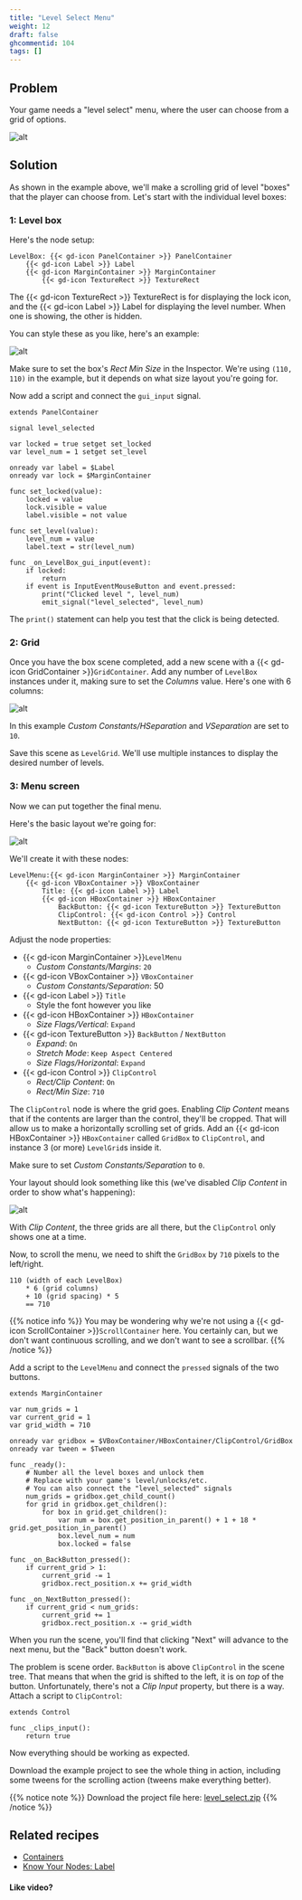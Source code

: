 ```yaml
---
title: "Level Select Menu"
weight: 12
draft: false
ghcommentid: 104
tags: []
---
```


## Problem

Your game needs a "level select" menu, where the user can choose from a grid of options.

![alt](/3.x/img/level_select_03.gif)


## Solution

As shown in the example above, we'll make a scrolling grid of level "boxes" that the player can choose from. Let's start with the individual level boxes:

### 1: Level box

Here's the node setup:

```
LevelBox: {{< gd-icon PanelContainer >}} PanelContainer
    {{< gd-icon Label >}} Label
    {{< gd-icon MarginContainer >}} MarginContainer
        {{< gd-icon TextureRect >}} TextureRect
```

The {{< gd-icon TextureRect >}} TextureRect is for displaying the lock icon, and the {{< gd-icon Label >}} Label for displaying the level number. When one is showing, the other is hidden.

You can style these as you like, here's an example:

![alt](/3.x/img/level_select_01.gif)

Make sure to set the box's *Rect Min Size* in the Inspector. We're using `(110, 110)` in the example, but it depends on what size layout you're going for.

Now add a script and connect the `gui_input` signal.

```gdscript
extends PanelContainer

signal level_selected

var locked = true setget set_locked
var level_num = 1 setget set_level

onready var label = $Label
onready var lock = $MarginContainer

func set_locked(value):
    locked = value
    lock.visible = value
    label.visible = not value

func set_level(value):
    level_num = value
    label.text = str(level_num)

func _on_LevelBox_gui_input(event):
    if locked:
        return
    if event is InputEventMouseButton and event.pressed:
        print("Clicked level ", level_num)
        emit_signal("level_selected", level_num)
```

The `print()` statement can help you test that the click is being detected.

### 2: Grid

Once you have the box scene completed, add a new scene with a {{< gd-icon GridContainer >}}`GridContainer`. Add any number of `LevelBox` instances under it, making sure to set the *Columns* value. Here's one with 6 columns:

![alt](/3.x/img/level_select_02.png)

In this example *Custom Constants/HSeparation* and *VSeparation* are set to `10`.

Save this scene as `LevelGrid`. We'll use multiple instances to display the desired number of levels.

### 3: Menu screen

Now we can put together the final menu.

Here's the basic layout we're going for:

![alt](/3.x/img/level_select_04.png)

We'll create it with these nodes:

```
LevelMenu:{{< gd-icon MarginContainer >}} MarginContainer
    {{< gd-icon VBoxContainer >}} VBoxContainer
        Title: {{< gd-icon Label >}} Label
        {{< gd-icon HBoxContainer >}} HBoxContainer
            BackButton: {{< gd-icon TextureButton >}} TextureButton
            ClipControl: {{< gd-icon Control >}} Control
            NextButton: {{< gd-icon TextureButton >}} TextureButton
```

Adjust the node properties:

* {{< gd-icon MarginContainer >}}`LevelMenu`
    * *Custom Constants/Margins*: `20`
* {{< gd-icon VBoxContainer >}} `VBoxContainer`
    * *Custom Constants/Separation*: 50
* {{< gd-icon Label >}} `Title`
    * Style the font however you like
* {{< gd-icon HBoxContainer >}} `HBoxContainer`
    * *Size Flags/Vertical*: `Expand`
* {{< gd-icon TextureButton >}} `BackButton` / `NextButton`
    * *Expand*: `On`
    * *Stretch Mode*: `Keep Aspect Centered`
    * *Size Flags/Horizontal*: `Expand`
* {{< gd-icon Control >}} `ClipControl`
    * *Rect/Clip Content*: `On`
    * *Rect/Min Size*: `710`

The `ClipControl` node is where the grid goes. Enabling *Clip Content* means that if the contents are larger than the control, they'll be cropped. That will allow us to make a horizontally scrolling set of grids. Add an {{< gd-icon HBoxContainer >}} `HBoxContainer` called `GridBox` to `ClipControl`, and instance 3 (or more) `LevelGrid`s inside it.

Make sure to set *Custom Constants/Separation* to `0`.

Your layout should look something like this (we've disabled *Clip Content* in order to show what's happening):

![alt](/3.x/img/level_select_05.png)

With *Clip Content*, the three grids are all there, but the `ClipControl` only shows one at a time.

Now, to scroll the menu, we need to shift the `GridBox` by `710` pixels to the left/right.

```
110 (width of each LevelBox)
    * 6 (grid columns)
    + 10 (grid spacing) * 5
    == 710
```

{{% notice info %}}
You may be wondering why we're not using a {{< gd-icon ScrollContainer >}}`ScrollContainer` here. You certainly can, but we don't want continuous scrolling, and we don't want to see a scrollbar.
{{% /notice %}}

Add a script to the `LevelMenu` and connect the `pressed` signals of the two buttons.

```gdscript
extends MarginContainer

var num_grids = 1
var current_grid = 1
var grid_width = 710

onready var gridbox = $VBoxContainer/HBoxContainer/ClipControl/GridBox
onready var tween = $Tween

func _ready():
    # Number all the level boxes and unlock them
    # Replace with your game's level/unlocks/etc.
	# You can also connect the "level_selected" signals
    num_grids = gridbox.get_child_count()
    for grid in gridbox.get_children():
        for box in grid.get_children():
            var num = box.get_position_in_parent() + 1 + 18 * grid.get_position_in_parent()
            box.level_num = num
            box.locked = false

func _on_BackButton_pressed():
    if current_grid > 1:
        current_grid -= 1
        gridbox.rect_position.x += grid_width

func _on_NextButton_pressed():
    if current_grid < num_grids:
        current_grid += 1
        gridbox.rect_position.x -= grid_width
```

When you run the scene, you'll find that clicking "Next" will advance to the next menu, but the "Back" button doesn't work.

The problem is scene order. `BackButton` is above `ClipControl` in the scene tree. That means that when the grid is shifted to the left, it is on *top* of the button. Unfortunately, there's not a *Clip Input* property, but there is a way. Attach a script to `ClipControl`:

```gdscript
extends Control

func _clips_input():
	return true
```

Now everything should be working as expected.

Download the example project to see the whole thing in action, including some tweens for the scrolling action (tweens make everything better).

{{% notice note %}}
Download the project file here: [level_select.zip](/3.x/files/level_select.zip)
{{% /notice %}}

## Related recipes

- [Containers](/3.x/ui/containers/)
- [Know Your Nodes: Label](/3.x/kyn/label/)

#### Like video?

<!-- {{< youtube C-Sn55e5wnk >}} -->